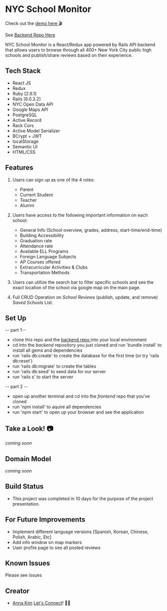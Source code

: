 # NYC School Monitor
Check out the <a href="https://youtu.be/XhGUIsml7eE"> demo here </a>🎬

See <a href = "https://github.com/iannakim/NYC-School-Monitor_backend"> Backend Repo Here</a>

NYC School Monitor is a React/Redux app powered by Rails API backend that allows users to browse through all 400+ New York City public high schools and publish/share reviews based on their experience. 

## Tech Stack
 * React JS
 * Redux
 * Ruby [2.6.1]
 * Rails [6.0.3.2]
 * NYC Open Data API
 * Google Maps API
 * PostgreSQL
 * Active Record
 * Rack Cors
 * Active Model Serializer
 * BCrypt + JWT
 * localStorage
 * Semantic UI
 * HTML/CSS
 
## Features
1. Users can sign up as one of the 4 roles: 
     * Parent
     * Current Student
     * Teacher
     * Alumni
     
2. Users have access to the following important information on each school:
     * General Info (School overview, grades, address, start-time/end-time)
     * Building Accessibility
     * Graduation rate
     * Attendance rate
     * Available ELL Programs
     * Foreign Language Subjects
     * AP Courses offered
     * Extracurricular Activities & Clubs
     * Transportation Methods

3. Users can utilize the search bar to filter specific schools and see the exact location of the school via google map on the main page.
4. Full CRUD Operation on *School Reviews* (publish, update, and remove) *Saved Schools* List.

## Set Up
  -- part 1--
   * clone this repo and the <a href = "https://github.com/iannakim/NYC-School-Monitor_backend"> backend repo </a> into your local environment
   * cd into the *backend* repository you just cloned and run 'bundle install' to install all gems and dependencies
   * run 'rails db:create' to create the database for the first time (or try 'rails db:reset')
   * run 'rails db:migrate' to create the tables
   * run 'rails db:seed' to seed data for our server
   * run 'rails s' to start the server
   
 -- part 2 --
   * open up another terminal and cd into the *frontend* repo that you've cloned
   * run 'npm install' to aquire all dependencies
   * run 'npm start' to open up your browser and see the application

## Take a Look! 📷
*coming soon*

## Domain Model
*coming soon*

## Build Status
* This project was completed in 10 days for the purpose of the project presentation.

## For Future Improvements
 * Implement different language versions [Spanish, Korean, Chinese, Polish, Arabic, Etc]
 * Add info window on map markers
 * User profile page to see all posted reviews

## Known Issues
Please see issues

## Creator
 * [Anna Kim](https://github.com/iannakim) <a href = "https://www.linkedin.com/in/devannakim/"> Let's Connect</a>!  👋🏻

